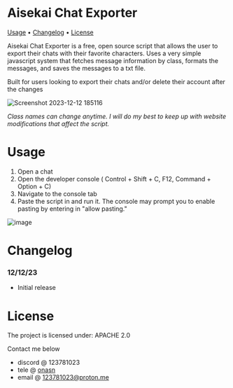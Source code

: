 # Aisekai Chat Exporter

[Usage](https://github.com/8pz/aisekai-chat-exporter?tab=readme-ov-file#usage) • [Changelog](https://github.com/8pz/aisekai-chat-exporter?tab=readme-ov-file#changelog) • [License](https://github.com/8pz/aisekai-chat-exporter?tab=readme-ov-file#license)

Aisekai Chat Exporter is a free, open source script that allows the user to export their chats with their favorite characters. Uses a very simple javascript system that fetches message information by class, formats the messages, and saves the messages to a txt file.

Built for users looking to export their chats and/or delete their account after the changes

![Screenshot 2023-12-12 185116](https://github.com/8pz/aisekai-chat-exporter/assets/70970973/88589b1f-a78d-43d1-9386-5b7fd0ea1ea0)

*Class names can change anytime. I will do my best to keep up with website modifications that affect the script.*

# Usage

1. Open a chat
2. Open the developer console ( Control + Shift + C, F12, Command + Option + C)
3. Navigate to the console tab
4. Paste the script in and run it. The console may prompt you to enable pasting by entering in "allow pasting."

![image](https://github.com/8pz/aisekai-chat-exporter/assets/70970973/a85bb0a9-506a-4415-9788-263700dfc5e9)

# Changelog

### 12/12/23

- Initial release

# License

The project is licensed under: APACHE 2.0

Contact me below

- discord @ 123781023
- tele @ [onasn](https://t.me/onasn)
- email @ 123781023@proton.me
